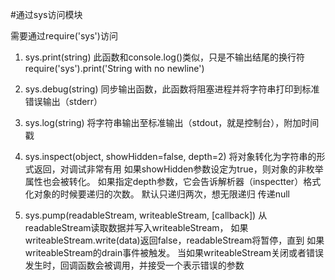 #通过sys访问模块

需要通过require('sys')访问
1. sys.print(string)
    此函数和console.log()类似，只是不输出结尾的换行符
    require('sys').print('String with no newline')
    
2. sys.debug(string)
    同步输出函数，此函数将阻塞进程并将字符串打印到标准错误输出（stderr）
    
3. sys.log(string)
    将字符串输出至标准输出（stdout，就是控制台），附加时间戳
    
4. sys.inspect(object, showHidden=false, depth=2)
    将对象转化为字符串的形式返回，对调试非常有用
    如果showHidden参数设定为true，则对象的非枚举属性也会被转化。
    如果指定depth参数，它会告诉解析器（inspectter）格式化对象的时候要递归的次数。
    默认只递归两次，想无限递归 传递null
    
5. sys.pump(readableStream, writeableStream, [callback])
    从readableStream读取数据并写入writeableStream，
    如果writeableStream.write(data)返回false，readableStream将暂停，直到
    如果writeableStream的drain事件被触发。
    当如果writeableStream关闭或者错误发生时，回调函数会被调用，并接受一个表示错误的参数